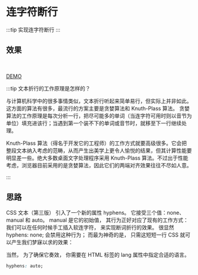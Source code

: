 # 连字符断行

:::tip
实现连字符断行
:::

## 效果

<br>
<types-1></types-1>

[DEMO](http://dabblet.com/gist/e370ba333ae95116e212)

:::tip
文本折行的工作原理是怎样的？

与计算机科学中的很多事情类似，文本折行听起来简单易行，但实际上并非如此。这方面的算法有很多，最流行的方案主要是贪婪算法和 Knuth-Plass 算法。 贪婪算法的工作原理是每次分析一行，把尽可能多的单词（当连字符可用时则以音节为单位）填充进该行；当遇到第一个装不下的单词或音节时，就移至下一行继续处理。

Knuth-Plass 算法（得名于开发它的工程师）的工作方式就要高级很多。它会把整段文本纳入考虑的范畴，从而产生出美学上更令人愉悦的结果，但其计算性能要明显差一些。绝大多数桌面文字处理程序采用 Knuth-Plass 算法。不过出于性能考虑，浏览器目前采用的是贪婪算法，因此它们的两端对齐效果往往不尽如人意。

:::

## 思路

CSS 文本（第三版） 引入了一个新的属性 hyphens。 它接受三个值：none、 manual 和 auto。 manual 是它的初始值， 其行为正好对应了现有的工作方式： 我们可以在任何时候手工插入软连字符， 来实现断词折行的效果。 很显然 hyphens: none; 会禁用这种行为； 而最为神奇的是， 只需这短短一行 CSS 就可以产生我们梦寐以求的效果：

当然， 为了确保它奏效， 你需要在 HTML 标签的 lang 属性中指定合适的语言。

```css
hyphens: auto;
```
